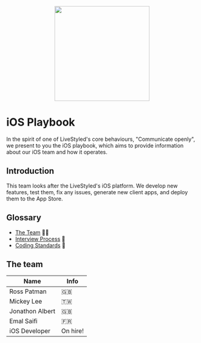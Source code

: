 <p align="center">
  <img width="250" height="auto" src="https://static.wixstatic.com/media/22ad31_ad447918aa724eca847c5624b187bccd~mv2_d_1200_1201_s_2.png/v1/fill/w_630,h_631,al_c,usm_0.66_1.00_0.01/22ad31_ad447918aa724eca847c5624b187bccd~mv2_d_1200_1201_s_2.png">
</p>

# iOS Playbook
In the spirit of one of LiveStyled's core behaviours, "Communicate openly", we present to you the iOS playbook, which aims to provide information about our iOS team and how it operates.

## Introduction
This team looks after the LiveStyled's iOS platform. We develop new features, test them, fix any issues, generate new client apps, and deploy them to the App Store.

## Glossary
- [The Team](#the-team) 👨‍👩‍
- [Interview Process](/interview) 🤔
- [Coding Standards](/etiquette/CODING_STANDARDS.md) 📝

## The team
| Name  | Info |
| ------------- | ------------- |
| Ross Patman  | 󠁮󠁧🇬🇧󠁧󠁢󠁥󠁮󠁧󠁿 |
| Mickey Lee  | 🇹🇼 |
| Jonathon Albert | 🇬🇧󠁧󠁢󠁥󠁮󠁧󠁿 |
| Emal Saifi  | 🇫🇷 |
| iOS Developer  | On hire! |
